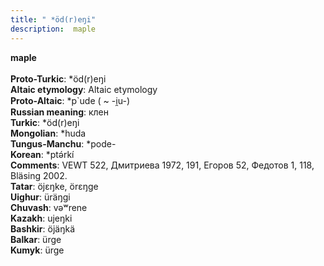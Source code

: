 ```yaml
---
title: " *öd(r)eŋi"
description:  maple
---
```

<p data-pagefind-weight="0.5">
<strong> maple</strong><br><br>
<strong>Proto-Turkic</strong>:  *öd(r)eŋi<br>
<strong>Altaic etymology</strong>:  Altaic etymology<br>
<strong> Proto-Altaic</strong>:  *p`ude ( ~ -i̯u-)<br>
<strong>Russian meaning</strong>:  клен<br>
<strong>Turkic</strong>:  *öd(r)eŋi<br>
<strong>Mongolian</strong>:  *huda<br>
<strong>Tungus-Manchu</strong>:  *pode-<br>
<strong>Korean</strong>:  *ptǝ́rkí<br>
<strong>Comments</strong>:  VEWT 522, Дмитриева 1972, 191, Егоров 52, Федотов 1, 118, Bläsing 2002.<br>
<strong>Tatar</strong>:  öjɛŋke, örɛŋge<br>
<strong>Uighur</strong>:  üräŋgi<br>
<strong>Chuvash</strong>:  vǝʷrene<br>
<strong>Kazakh</strong>:  ujeŋki<br>
<strong>Bashkir</strong>:  öjäŋkä<br>
<strong>Balkar</strong>:  ürge<br>
<strong>Kumyk</strong>:  ürge<br>

</p>
